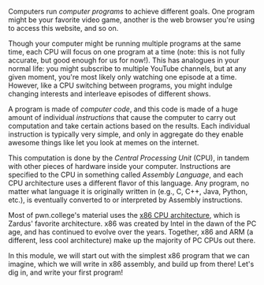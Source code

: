 Computers run _computer programs_ to achieve different goals.
One program might be your favorite video game, another is the web browser you're using to access this website, and so on.

Though your computer might be running multiple programs at the same time, each CPU will focus on one program at a time (note: this is not fully accurate, but good enough for us for now!).
This has analogues in your normal life: you might subscribe to multiple YouTube channels, but at any given moment, you're most likely only watching one episode at a time.
However, like a CPU switching between programs, you might indulge changing interests and interleave episodes of different shows.

A program is made of _computer code_, and this code is made of a huge amount of individual _instructions_ that cause the computer to carry out computation and take certain actions based on the results.
Each individual instruction is typically very simple, and only in aggregate do they enable awesome things like let you look at memes on the internet.

This computation is done by the _Central Processing Unit_ (CPU), in tandem with other pieces of hardware inside your computer.
Instructions are specified to the CPU in something called _Assembly Language_, and each CPU architecture uses a different flavor of this language.
Any program, no matter what language it is originally written in (e.g., C, C++, Java, Python, etc.), is eventually converted to or interpreted by Assembly instructions.

Most of pwn.college's material uses the [x86 CPU architecture](https://en.wikipedia.org/wiki/X86), which is Zardus' favorite architecture.
x86 was created by Intel in the dawn of the PC age, and has continued to evolve over the years.
Together, x86 and ARM (a different, less cool architecture) make up the majority of PC CPUs out there.

In this module, we will start out with the simplest x86 program that we can imagine, which we will write in x86 assembly, and build up from there!
Let's dig in, and write your first program!

